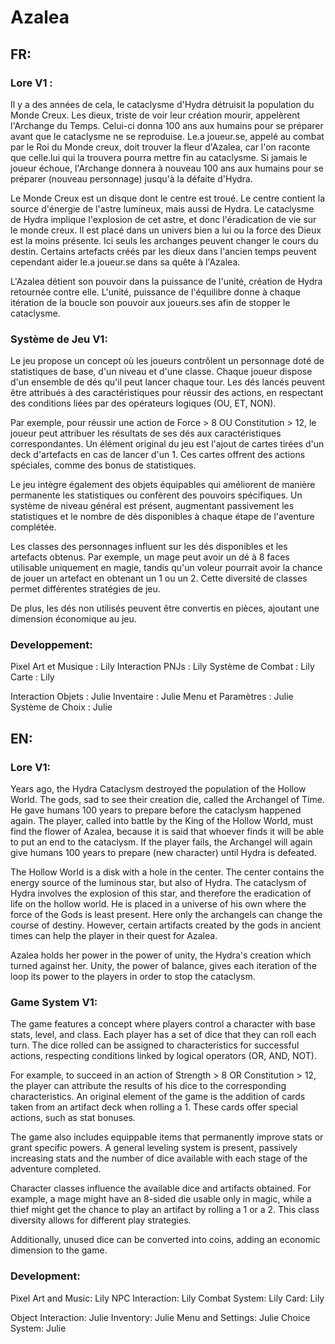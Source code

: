 # Azalea

## FR:

### Lore V1 :

Il y a des années de cela, le cataclysme d'Hydra détruisit la population du Monde Creux. Les dieux, triste de voir leur création mourir, appelèrent l'Archange du Temps. Celui-ci donna 100 ans aux humains pour se préparer avant que le cataclysme ne se reproduise. Le.a joueur.se, appelé au combat par le Roi du Monde creux, doit trouver la fleur d'Azalea, car l'on raconte que celle.lui qui la trouvera pourra mettre fin au cataclysme. Si jamais le joueur échoue, l'Archange donnera à nouveau 100 ans aux humains pour se préparer (nouveau personnage) jusqu'à la défaite d'Hydra.

Le Monde Creux est un disque dont le centre est troué. Le centre contient la source d'énergie de l'astre lumineux, mais aussi de Hydra. Le cataclysme de Hydra implique l'explosion de cet astre, et donc l'éradication de vie sur le monde creux. Il est placé dans un univers bien a lui ou la force des Dieux est la moins présente. Ici seuls les archanges peuvent changer le cours du destin. Certains artefacts créés par les dieux dans l'ancien temps peuvent cependant aider le.a joueur.se dans sa quête à l'Azalea.

L'Azalea détient son pouvoir dans la puissance de l'unité, création de Hydra retournée contre elle. L'unité, puissance de l'équilibre donne à chaque itération de la boucle son pouvoir aux joueurs.ses afin de stopper le cataclysme. 

### Système de Jeu V1:

Le jeu propose un concept où les joueurs contrôlent un personnage doté de statistiques de base, d'un niveau et d'une classe. Chaque joueur dispose d'un ensemble de dés qu'il peut lancer chaque tour. Les dés lancés peuvent être attribués à des caractéristiques pour réussir des actions, en respectant des conditions liées par des opérateurs logiques (OU, ET, NON).

Par exemple, pour réussir une action de Force > 8 OU Constitution > 12, le joueur peut attribuer les résultats de ses dés aux caractéristiques correspondantes. Un élément original du jeu est l'ajout de cartes tirées d'un deck d'artefacts en cas de lancer d'un 1. Ces cartes offrent des actions spéciales, comme des bonus de statistiques.

Le jeu intègre également des objets équipables qui améliorent de manière permanente les statistiques ou confèrent des pouvoirs spécifiques. Un système de niveau général est présent, augmentant passivement les statistiques et le nombre de dés disponibles à chaque étape de l'aventure complétée.

Les classes des personnages influent sur les dés disponibles et les artefacts obtenus. Par exemple, un mage peut avoir un dé à 8 faces utilisable uniquement en magie, tandis qu'un voleur pourrait avoir la chance de jouer un artefact en obtenant un 1 ou un 2. Cette diversité de classes permet différentes stratégies de jeu.

De plus, les dés non utilisés peuvent être convertis en pièces, ajoutant une dimension économique au jeu.

### Developpement:

Pixel Art et Musique : Lily
Interaction PNJs : Lily
Système de Combat : Lily
Carte : Lily

Interaction Objets : Julie
Inventaire : Julie
Menu et Paramètres : Julie
Système de Choix : Julie

## EN:

### Lore V1:

Years ago, the Hydra Cataclysm destroyed the population of the Hollow World. The gods, sad to see their creation die, called the Archangel of Time. He gave humans 100 years to prepare before the cataclysm happened again. The player, called into battle by the King of the Hollow World, must find the flower of Azalea, because it is said that whoever finds it will be able to put an end to the cataclysm. If the player fails, the Archangel will again give humans 100 years to prepare (new character) until Hydra is defeated.

The Hollow World is a disk with a hole in the center. The center contains the energy source of the luminous star, but also of Hydra. The cataclysm of Hydra involves the explosion of this star, and therefore the eradication of life on the hollow world. He is placed in a universe of his own where the force of the Gods is least present. Here only the archangels can change the course of destiny. However, certain artifacts created by the gods in ancient times can help the player in their quest for Azalea.

Azalea holds her power in the power of unity, the Hydra's creation which turned against her. Unity, the power of balance, gives each iteration of the loop its power to the players in order to stop the cataclysm.

### Game System V1:

The game features a concept where players control a character with base stats, level, and class. Each player has a set of dice that they can roll each turn. The dice rolled can be assigned to characteristics for successful actions, respecting conditions linked by logical operators (OR, AND, NOT).

For example, to succeed in an action of Strength > 8 OR Constitution > 12, the player can attribute the results of his dice to the corresponding characteristics. An original element of the game is the addition of cards taken from an artifact deck when rolling a 1. These cards offer special actions, such as stat bonuses.

The game also includes equippable items that permanently improve stats or grant specific powers. A general leveling system is present, passively increasing stats and the number of dice available with each stage of the adventure completed.

Character classes influence the available dice and artifacts obtained. For example, a mage might have an 8-sided die usable only in magic, while a thief might get the chance to play an artifact by rolling a 1 or a 2. This class diversity allows for different play strategies.

Additionally, unused dice can be converted into coins, adding an economic dimension to the game.

### Development:

Pixel Art and Music: Lily
NPC Interaction: Lily
Combat System: Lily
Card: Lily

Object Interaction: Julie
Inventory: Julie
Menu and Settings: Julie
Choice System: Julie

